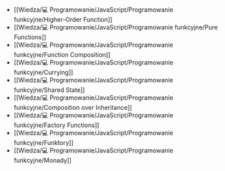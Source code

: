 - [[Wiedza/💻 Programowanie/JavaScript/Programowanie funkcyjne/Higher-Order Function]]
- [[Wiedza/💻 Programowanie/JavaScript/Programowanie funkcyjne/Pure Functions]]
- [[Wiedza/💻 Programowanie/JavaScript/Programowanie funkcyjne/Function Composition]]
- [[Wiedza/💻 Programowanie/JavaScript/Programowanie funkcyjne/Currying]]
- [[Wiedza/💻 Programowanie/JavaScript/Programowanie funkcyjne/Shared State]]
- [[Wiedza/💻 Programowanie/JavaScript/Programowanie funkcyjne/Composition over Inheritance]]
- [[Wiedza/💻 Programowanie/JavaScript/Programowanie funkcyjne/Factory Functions]]
- [[Wiedza/💻 Programowanie/JavaScript/Programowanie funkcyjne/Funktory]]
- [[Wiedza/💻 Programowanie/JavaScript/Programowanie funkcyjne/Monady]]